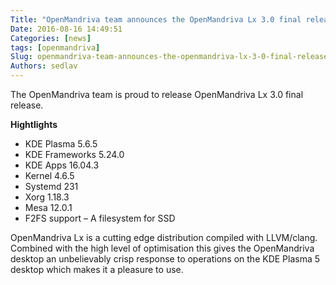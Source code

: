 ```yaml
---
Title: "OpenMandriva team announces the OpenMandriva Lx 3.0 final release."
Date: 2016-08-16 14:49:51
Categories: [news]
tags: [openmandriva]
Slug: openmandriva-team-announces-the-openmandriva-lx-3-0-final-release
Authors: sedlav
---
```


The OpenMandriva team is proud to release OpenMandriva Lx 3.0 final release.

**Hightlights**

* KDE Plasma 5.6.5
* KDE Frameworks 5.24.0
* KDE Apps 16.04.3
* Kernel 4.6.5
* Systemd 231
* Xorg 1.18.3
* Mesa 12.0.1
* F2FS support – A filesystem for SSD

OpenMandriva Lx is a cutting edge distribution compiled with LLVM/clang. Combined with the high level of optimisation this gives the OpenMandriva desktop an unbelievably crisp response to operations on the KDE Plasma 5 desktop which makes it a pleasure to use.
